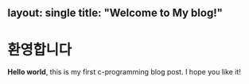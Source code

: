 
layout: single
title:  "Welcome to My blog!"
---

# 환영합니다

**Hello world**, this is my first c-programming blog post.
I hope you like it!
